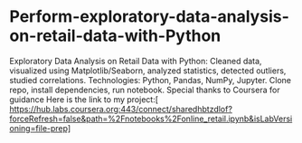 # Perform-exploratory-data-analysis-on-retail-data-with-Python
Exploratory Data Analysis on Retail Data with Python:  Cleaned data, visualized using Matplotlib/Seaborn, analyzed statistics, detected outliers, studied correlations. Technologies: Python, Pandas, NumPy, Jupyter. Clone repo, install dependencies, run notebook. Special thanks to Coursera for guidance
Here is the link to my project:[ https://hub.labs.coursera.org:443/connect/sharedhbtzdlof?forceRefresh=false&path=%2Fnotebooks%2Fonline_retail.ipynb&isLabVersioning=file-prep]
